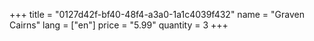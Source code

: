 +++
title = "0127d42f-bf40-48f4-a3a0-1a1c4039f432"
name = "Graven Cairns"
lang = ["en"]
price = "5.99"
quantity = 3
+++
